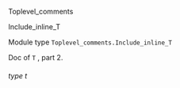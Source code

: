 Toplevel_comments

Include_inline_T

Module type `Toplevel_comments.Include_inline_T`

Doc of `T` , part 2.

<a id="type-t"></a>

###### type t
